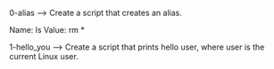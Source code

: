 0-alias --> Create a script that creates an alias.

Name: ls
Value: rm *

1-hello_you --> Create a script that prints hello user, where user is the current Linux user.


